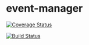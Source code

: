 # event-manager

[![Coverage Status](https://coveralls.io/repos/github/Spectrumsun/eventmanager/badge.svg?branch=develop)](https://coveralls.io/github/Spectrumsun/eventmanager?branch=develop)

[![Build Status](https://travis-ci.org/Spectrumsun/eventmanager.svg?branch=heroku_deployment)](https://travis-ci.org/Spectrumsun/eventmanager)
